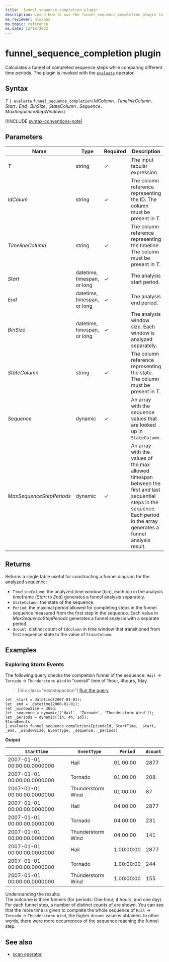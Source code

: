 ```yaml
---
title:  funnel_sequence_completion plugin
description: Learn how to use the funnel_sequence_completion plugin to calculate a funnel of completed sequence steps while comparing different time periods.
ms.reviewer: alexans
ms.topic: reference
ms.date: 12/18/2022
---
```

# funnel_sequence_completion plugin

Calculates a funnel of completed sequence steps while comparing different time periods. The plugin is invoked with the [`evaluate`](evaluateoperator.md) operator.

## Syntax

*T* `| evaluate` `funnel_sequence_completion(`*IdColumn*`,` *TimelineColumn*`,` *Start*`,` *End*`,` *BinSize*`,` *StateColumn*`,` *Sequence*`,` *MaxSequenceStepWindows*`)`

[!INCLUDE [syntax-conventions-note](../../includes/syntax-conventions-note.md)]

## Parameters

| Name | Type | Required | Description |
|--|--|--|--|
| *T* | string | &check; | The input tabular expression. |
| *IdColum* | string | &check; | The column reference representing the ID. The column must be present in *T*.|
| *TimelineColumn* | string | &check; | The column reference representing the timeline. The column must be present in *T*.|
| *Start* | datetime, timespan, or long | &check; | The analysis start period.|
| *End* | datetime, timespan, or long | &check; | The analysis end period.|
| *BinSize* | datetime, timespan, or long | &check; | The analysis window size. Each window is analyzed separately.|
| *StateColumn* | string | &check; | The column reference representing the state. The column must be present in *T*.|
| *Sequence* | dynamic | &check; | An array with the sequence values that are looked up in `StateColumn`.|
| *MaxSequenceStepPeriods* | dynamic | &check; | An array with the values of the max allowed timespan between the first and last sequential steps in the sequence. Each period in the array generates a funnel analysis result.|

## Returns

Returns a single table useful for constructing a funnel diagram for the analyzed sequence:

* `TimelineColumn`: the analyzed time window (bin), each bin in the analysis timeframe (*Start* to *End*) generates a funnel analysis separately.
* `StateColumn`: the state of the sequence.
* `Period`: the maximal period allowed for completing steps in the funnel sequence measured from the first step in the sequence. Each value in *MaxSequenceStepPeriods* generates a funnel analysis with a separate period.
* `dcount`: distinct count of `IdColumn` in time window that transitioned from first sequence state to the value of `StateColumn`.

## Examples

### Exploring Storm Events

The following query checks the completion funnel of the sequence: `Hail` -> `Tornado` -> `Thunderstorm Wind`
in "overall" time of 1hour, 4hours, 1day.

> [!div class="nextstepaction"]
> <a href="https://dataexplorer.azure.com/clusters/help/databases/Samples?query=H4sIAAAAAAAAA1WQywrCMBBF937F7FohQusbxKWg6xZciEjojBhIJzVJFcWPNylVFBIIw8nh3tHk4eS8tB7WgNKTVzWl4yxbjLI8nOFqoCNCjAH4I5b/xF0xmnuhnhTAyXyG/dzRtSWu4hQfLGtVpYdkK5VOBCSlsSzRdM9Ly0jWeWNr2AdZcvyoG7LKoPs15BcB03BzjFQRP21uxN4NXkA3qdsQFM4tM+lvglNl6iYIleF00yhnkHYooIjty1BK9JsQXV3xW0lAZy8fTUf1QvGNNnwDOQRUXkgBAAA=" target="_blank">Run the query</a>

```kusto
let _start = datetime(2007-01-01);
let _end =  datetime(2008-01-01);
let _windowSize = 365d;
let _sequence = dynamic(['Hail', 'Tornado', 'Thunderstorm Wind']);
let _periods = dynamic([1h, 4h, 1d]);
StormEvents
| evaluate funnel_sequence_completion(EpisodeId, StartTime, _start, _end, _windowSize, EventType, _sequence, _periods) 
```

**Output**

|`StartTime`|`EventType`|`Period`|`dcount`|
|---|---|---|---|
|2007-01-01 00:00:00.0000000|Hail|01:00:00|2877|
|2007-01-01 00:00:00.0000000|Tornado|01:00:00|208|
|2007-01-01 00:00:00.0000000|Thunderstorm Wind|01:00:00|87|
|2007-01-01 00:00:00.0000000|Hail|04:00:00|2877|
|2007-01-01 00:00:00.0000000|Tornado|04:00:00|231|
|2007-01-01 00:00:00.0000000|Thunderstorm Wind|04:00:00|141|
|2007-01-01 00:00:00.0000000|Hail|1.00:00:00|2877|
|2007-01-01 00:00:00.0000000|Tornado|1.00:00:00|244|
|2007-01-01 00:00:00.0000000|Thunderstorm Wind|1.00:00:00|155|

Understanding the results:  
The outcome is three funnels (for periods: One hour, 4 hours, and one day). For each funnel step, a number of distinct counts of  are shown. You can see that the more time is given to complete the whole sequence of `Hail` -> `Tornado` -> `Thunderstorm Wind`, the higher `dcount` value is obtained. In other words, there were more occurrences of the sequence reaching the funnel step.

## See also

* [scan operator](scan-operator.md)
